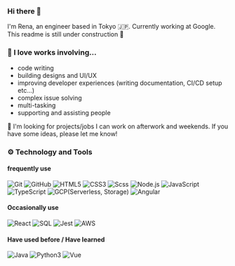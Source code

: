 ### Hi there 🐾
I'm Rena, an engineer based in Tokyo 🇯🇵. Currently working at Google.  
This readme is still under construction 🚧  

### 🧳 I love works involving...
- code writing
- building designs and UI/UX
- improving developer experiences (writing documentation, CI/CD setup etc...)
- complex issue solving
- multi-tasking
- supporting and assisting people

💬 I'm looking for projects/jobs I can work on afterwork and weekends. If you have some ideas, please let me know!

### ⚙️ Technology and Tools

#### frequently use
![Git](https://img.shields.io/badge/-Git-000000?style=flat&logo=git&logoColor=F05032)
![GitHub](https://img.shields.io/badge/-GitHub-000000?style=flat&logo=github&logoColor=FFFFFF)
![HTML5](https://img.shields.io/badge/-HTML5-000000?style=flat&logo=HTML5)
![CSS3](https://img.shields.io/badge/-CSS3-000000?style=flat&logo=CSS3&logoColor=007ACC)
![Scss](https://img.shields.io/badge/-Scss-000000?style=flat&logo=Sass)
![Node.js](https://img.shields.io/badge/-Node.js-000000?style=flat&logo=node.js&logoColor=339933)
![JavaScript](https://img.shields.io/badge/-JavaScript-000000?style=flat&logo=javascript)
![TypeScript](https://img.shields.io/badge/-TypeScript-000000?style=flat&logo=typescript&logoColor=007ACC)
![GCP(Serverless, Storage)](https://img.shields.io/badge/-GCP(Serverless,Storage)-000000?style=flat&logo=google-cloud)
![Angular](https://img.shields.io/badge/-Angular-000000?style=flat&logo=Angular&logoColor=F05032)

#### Occasionally use
![React](https://img.shields.io/badge/-React-000000?style=flat&logo=React&logoColor=61DAFB)
![SQL](https://img.shields.io/badge/-SQL-000000?style=flat&logo=MySQL)
![Jest](https://img.shields.io/badge/-Jest-000000?style=flat&logo=jest&logoColor=99425B)
![AWS](https://img.shields.io/badge/-AWS(Lambda,S3,APIGateway)-000000?style=flat&logo=amazon-aws&logoColor=F8971C)

#### Have used before / Have learned
![Java](https://img.shields.io/badge/-Java-000000?style=flat&logo=Java&logoColor=007396)
![Python3](https://img.shields.io/badge/-Python3-000000?style=flat&logo=python)
![Vue](https://img.shields.io/badge/-Vue-000000?style=flat&logo=Vue.js)

<!--

- 🔭 I’m currently working on ...
- 🌱 I’m currently learning ...
- 👯 I’m looking to collaborate on ...
- 🤔 I’m looking for help with ...
- 💬 Ask me about ...
- 📫 How to reach me: ...
- 😄 Pronouns: ...
- ⚡ Fun fact: ...
-->
